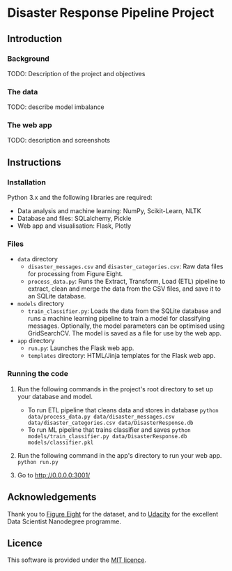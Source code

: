 # Disaster Response Pipeline Project

## Introduction

### Background

TODO: Description of the project and objectives

### The data

TODO: describe model imbalance

### The web app

TODO: description and screenshots

## Instructions

### Installation

Python 3.x and the following libraries are required:
- Data analysis and machine learning: NumPy, Scikit-Learn, NLTK
- Database and files: SQLalchemy, Pickle
- Web app and visualisation: Flask, Plotly

### Files

- `data` directory
    - `disaster_messages.csv` and `disaster_categories.csv`: Raw data files for processing from Figure Eight.
    - `process_data.py`: Runs the Extract, Transform, Load (ETL) pipeline to extract, clean and merge the data from the CSV files, and save it to an SQLite database.
- `models` directory
    - `train_classifier.py`: Loads the data from the SQLite database and runs a machine learning pipeline to train a model for classifying messages. Optionally, the model parameters can be optimised using GridSearchCV. The model is saved as a file for use by the web app.
- `app` directory
    - `run.py`: Launches the Flask web app.
    - `templates` directory: HTML/Jinja templates for the Flask web app.

### Running the code

1. Run the following commands in the project's root directory to set up your database and model.

    - To run ETL pipeline that cleans data and stores in database
        `python data/process_data.py data/disaster_messages.csv data/disaster_categories.csv data/DisasterResponse.db`
    - To run ML pipeline that trains classifier and saves
        `python models/train_classifier.py data/DisasterResponse.db models/classifier.pkl`

2. Run the following command in the app's directory to run your web app.
    `python run.py`

3. Go to http://0.0.0.0:3001/

## Acknowledgements

Thank you to [Figure Eight](https://www.figure-eight.com/) for the dataset, and to [Udacity](https://www.udacity.com) for the excellent Data Scientist Nanodegree programme.

## Licence

This software is provided under the [MIT licence](https://opensource.org/licenses/MIT).